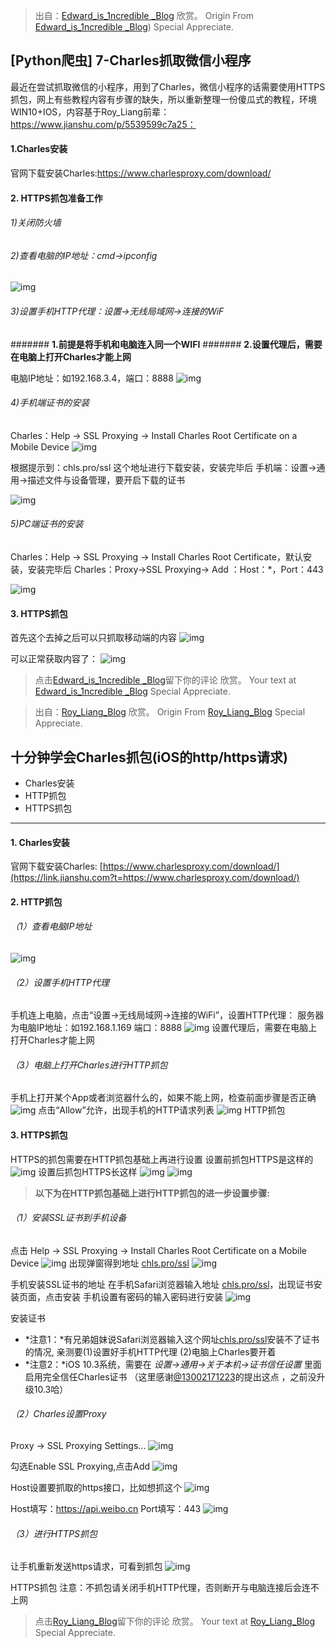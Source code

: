
> 出自：[Edward_is_1ncredible _Blog](https://blog.csdn.net/Edward_is_1ncredible/article/details/84023572)
> 欣赏。
> Origin From [Edward_is_1ncredible _Blog](https://blog.csdn.net/Edward_is_1ncredible/article/details/84023572))
> Special Appreciate.

## [Python爬虫] 7-Charles抓取微信小程序
最近在尝试抓取微信的小程序，用到了Charles，微信小程序的话需要使用HTTPS抓包，网上有些教程内容有步骤的缺失，所以重新整理一份傻瓜式的教程，环境WIN10+IOS，内容基于Roy_Liang前辈：https://www.jianshu.com/p/5539599c7a25：

#### 1.Charles安装
官网下载安装Charles:https://www.charlesproxy.com/download/

#### 2. HTTPS抓包准备工作
###### 1)关闭防火墙
###### 2)查看电脑的IP地址：cmd->ipconfig
![img](https://img-blog.csdnimg.cn/20181113093732652.png)

###### 3)设置手机HTTP代理：设置->无线局域网->连接的WiF

####### **1.前提是将手机和电脑连入同一个WIFI**
####### **2.设置代理后，需要在电脑上打开Charles才能上网**

电脑IP地址：如192.168.3.4，端口：8888
![img](https://img-blog.csdnimg.cn/2018111309414933.png?x-oss-process=image/watermark,type_ZmFuZ3poZW5naGVpdGk,shadow_10,text_aHR0cHM6Ly9ibG9nLmNzZG4ubmV0L0Vkd2FyZF9pc18xbmNyZWRpYmxl,size_16,color_FFFFFF,t_70)

###### 4)手机端证书的安装

Charles：Help -> SSL Proxying -> Install Charles Root Certificate on a Mobile Device
![img](https://img-blog.csdnimg.cn/20181113094856356.png)

根据提示到：chls.pro/ssl 这个地址进行下载安装，安装完毕后
手机端：设置->通用->描述文件与设备管理，要开启下载的证书

![img](https://img-blog.csdnimg.cn/20181113095150643.png?x-oss-process=image/watermark,type_ZmFuZ3poZW5naGVpdGk,shadow_10,text_aHR0cHM6Ly9ibG9nLmNzZG4ubmV0L0Vkd2FyZF9pc18xbmNyZWRpYmxl,size_16,color_FFFFFF,t_70)

###### 5)PC端证书的安装
Charles：Help -> SSL Proxying -> Install Charles Root Certificate，默认安装，安装完毕后
Charles：Proxy->SSL Proxying-> Add ：Host：*，Port：443

![img](https://img-blog.csdnimg.cn/20181113095749905.png?x-oss-process=image/watermark,type_ZmFuZ3poZW5naGVpdGk,shadow_10,text_aHR0cHM6Ly9ibG9nLmNzZG4ubmV0L0Vkd2FyZF9pc18xbmNyZWRpYmxl,size_16,color_FFFFFF,t_70)

#### 3. HTTPS抓包
首先这个去掉之后可以只抓取移动端的内容
![img](https://img-blog.csdnimg.cn/20181113094527631.png?x-oss-process=image/watermark,type_ZmFuZ3poZW5naGVpdGk,shadow_10,text_aHR0cHM6Ly9ibG9nLmNzZG4ubmV0L0Vkd2FyZF9pc18xbmNyZWRpYmxl,size_16,color_FFFFFF,t_70)

可以正常获取内容了：
![img](https://img-blog.csdnimg.cn/20181113100145124.png?x-oss-process=image/watermark,type_ZmFuZ3poZW5naGVpdGk,shadow_10,text_aHR0cHM6Ly9ibG9nLmNzZG4ubmV0L0Vkd2FyZF9pc18xbmNyZWRpYmxl,size_16,color_FFFFFF,t_70)

> 点击[Edward_is_1ncredible _Blog](https://blog.csdn.net/Edward_is_1ncredible/article/details/84023572)留下你的评论
> 欣赏。
> Your text at [Edward_is_1ncredible _Blog](https://blog.csdn.net/Edward_is_1ncredible/article/details/84023572)
> Special Appreciate.



> 出自：[Roy_Liang_Blog](https://www.jianshu.com/p/5539599c7a25)
> 欣赏。
> Origin From [Roy_Liang_Blog](https://www.jianshu.com/p/5539599c7a25)
> Special Appreciate.

## 十分钟学会Charles抓包(iOS的http/https请求)

- Charles安装
- HTTP抓包
- HTTPS抓包

------
#### 1. Charles安装

官网下载安装Charles:
 [https://www.charlesproxy.com/download/](https://link.jianshu.com?t=https://www.charlesproxy.com/download/)

#### 2. HTTP抓包

###### （1）查看电脑IP地址
![img](https:////upload-images.jianshu.io/upload_images/2469183-ff851ce2abe6cfe8.png?imageMogr2/auto-orient/strip%7CimageView2/2/w/672/format/webp)
###### （2）设置手机HTTP代理
手机连上电脑，点击“设置->无线局域网->连接的WiFi”，设置HTTP代理：
 服务器为电脑IP地址：如192.168.1.169
 端口：8888
![img](https:////upload-images.jianshu.io/upload_images/2469183-ad19fa10a1815cbc.png?imageMogr2/auto-orient/strip%7CimageView2/2/w/350/format/webp)
设置代理后，需要在电脑上打开Charles才能上网
###### （3）电脑上打开Charles进行HTTP抓包
手机上打开某个App或者浏览器什么的，如果不能上网，检查前面步骤是否正确
![img](https:////upload-images.jianshu.io/upload_images/2469183-8630cf0087d20187.png?imageMogr2/auto-orient/strip%7CimageView2/2/w/782/format/webp)
点击“Allow”允许，出现手机的HTTP请求列表
![img](https:////upload-images.jianshu.io/upload_images/2469183-874a256420dcae1f.png?imageMogr2/auto-orient/strip%7CimageView2/2/w/1000/format/webp)
HTTP抓包
#### 3. HTTPS抓包
HTTPS的抓包需要在HTTP抓包基础上再进行设置
设置前抓包HTTPS是这样的
![img](https:////upload-images.jianshu.io/upload_images/2469183-81c9d7cd686f86eb.png?imageMogr2/auto-orient/strip%7CimageView2/2/w/636/format/webp)
设置后抓包HTTPS长这样
![img](https:////upload-images.jianshu.io/upload_images/2469183-3b9210f6ea4c6403.png?imageMogr2/auto-orient/strip%7CimageView2/2/w/626/format/webp)
![img](https:////upload-images.jianshu.io/upload_images/2469183-c83e45626a1cb35e.png?imageMogr2/auto-orient/strip%7CimageView2/2/w/1000/format/webp)
> **以下为在HTTP抓包基础上进行HTTP抓包的进一步设置步骤:**

###### （1）安装SSL证书到手机设备

点击 Help -> SSL Proxying -> Install Charles Root Certificate on a Mobile Device
![img](https:////upload-images.jianshu.io/upload_images/2469183-8f47a1b1c1540ef7.png?imageMogr2/auto-orient/strip%7CimageView2/2/w/1000/format/webp)
出现弹窗得到地址 [chls.pro/ssl](https://link.jianshu.com?t=chls.pro/ssl)
![img](https:////upload-images.jianshu.io/upload_images/2469183-c7f6ad4a204b0bd4.png?imageMogr2/auto-orient/strip%7CimageView2/2/w/699/format/webp)

手机安装SSL证书的地址
在手机Safari浏览器输入地址 [chls.pro/ssl](https://link.jianshu.com?t=chls.pro/ssl)，出现证书安装页面，点击安装
 手机设置有密码的输入密码进行安装
![img](https:////upload-images.jianshu.io/upload_images/2469183-7ed4a5c8c2a36217.png?imageMogr2/auto-orient/strip%7CimageView2/2/w/249/format/webp)

安装证书

-  *注意1：*有兄弟姐妹说Safari浏览器输入这个网址[chls.pro/ssl](https://link.jianshu.com?t=chls.pro/ssl)安装不了证书的情况,
   亲测要(1)设置好手机HTTP代理    (2)电脑上Charles要开着
-  *注意2：*iOS 10.3系统，需要在 *设置→通用→关于本机→证书信任设置* 里面启用完全信任Charles证书
   （这里感谢[@13002171223](https://www.jianshu.com/users/d4b6b76e81da)的提出这点 ，之前没升级10.3哈）

###### （2）Charles设置Proxy

Proxy -> SSL Proxying Settings...
![img](https:////upload-images.jianshu.io/upload_images/2469183-2c460b4652797ccf.png?imageMogr2/auto-orient/strip%7CimageView2/2/w/549/format/webp)

勾选Enable SSL Proxying,点击Add
![img](https:////upload-images.jianshu.io/upload_images/2469183-11eb2be75eae13fb.png?imageMogr2/auto-orient/strip%7CimageView2/2/w/592/format/webp)

Host设置要抓取的https接口，比如想抓这个
![img](https:////upload-images.jianshu.io/upload_images/2469183-b39831342a11daca.png?imageMogr2/auto-orient/strip%7CimageView2/2/w/285/format/webp)

 Host填写：https://api.weibo.cn
 Port填写：443
![img](https:////upload-images.jianshu.io/upload_images/2469183-ca37de9cdb920511.png?imageMogr2/auto-orient/strip%7CimageView2/2/w/1000/format/webp)

###### （3）进行HTTPS抓包
让手机重新发送https请求，可看到抓包
![img](https:////upload-images.jianshu.io/upload_images/2469183-5f1b21912781d466.png?imageMogr2/auto-orient/strip%7CimageView2/2/w/1000/format/webp)

HTTPS抓包
注意：不抓包请关闭手机HTTP代理，否则断开与电脑连接后会连不上网

> 点击[Roy_Liang_Blog](https://www.jianshu.com/p/5539599c7a25)留下你的评论
> 欣赏。
> Your text at [Roy_Liang_Blog](https://www.jianshu.com/p/5539599c7a25)
> Special Appreciate.
